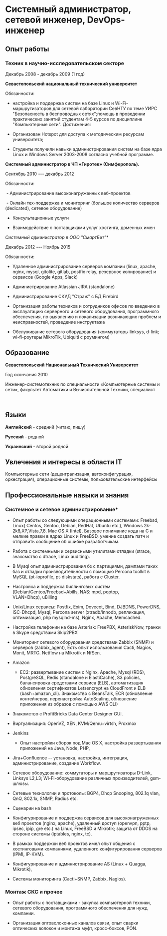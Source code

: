 # Системный администратор, сетевой инженер, DevOps-инженер

## Опыт работы

### Техник в научно-исследовательском секторе

Декабрь 2008 - декабрь 2009 (1 год)

**Севастопольский национальный технический университет**

Обязанности:

-  настройка и поддержка систем на базе Linux и Wi-Fi-маршрутизаторов для сетевой лаборатории СевНТУ по теме УИРС "Безопасность в беспроводных сетях";помощь в проведении практических занятий студентам 4-5 курсов по дисциплине "Компьютерные сети". Достижения:

-  Организован Hotspot для доступа к методическим ресурсам университета;

-  Cтуденты получили навыки администрирования систем на базе ядра Linux и Windows Server 2003-2008 согласно учебной программе.

**Системный администратор в ЧП «Гиротек» (Симферополь).**

Сентябрь 2010 --- декабрь 2012

Обязанности:

 - Администрирование высоконагруженных веб-проектов

 - Онлайн тех-поддержка и мониторинг (большое количество серверов (dedicated), сетевое оборудование)

- Консультационные услуги

- Взаимодействие с поставщиками услуг хостинга, доменных имен

**Системный администратор в ООО* "*СмартБит*"**

Декабрь 2012 --- Ноябрь 2015

Обязанности: 

- Удаленное администрирование серверов компании (linux, apache, nginx, mysql, gitolite, gitlab, postfix relay, резервное копирование) и сервисов (Google Apps, Slack)

- Администрирование Atlassian JIRA (standalone)

- Администрирование СКУД "Страж" с БД Firebird

- Организация работы техников и сотрудников офисов по введению в эксплуатацию серверного и сетевого оборудования, программного обеспечения, по выявлению и локализации возникающих проблем и неисправностей, проведение инструктажа

- Обслуживание сетевого оборудования (коммутаторы linksys, d-link; wi-fi-роутеры MikroTik, Ubiquiti с роумингом)

## Образование

**Севастопольский Национальный Технический Университет**

Год окончания 2010 

Инженер-системотехник по специальности «Компьютерные системы и сети», факультет Автоматики и Вычислительной Техники, специалист

 
## Языки

**Английский** - средний (читаю, пишу)

**Русский** - родной 

**Украинский** - второй родной


## Увлечения и интересы в области IT

Компьютерные сети (децентрализация, автоконфигурация, оркестрация), операционные системы, пользовательские интерфейсы

## Профессиональные навыки и знания

### Системное и сетевое администрирование*

-  Опыт работы со следующими операционными системами: Freebsd, Linux( Centos, Gentoo, Debian, RedHat, Ubuntu etc.), Windows 2k-2k8,XP,Vista,7,8. Mac OS X (Intel). Базовое понимание кода на C и мелкие правки в ядрах Linux и FreeBSD, умение создать патч и отправить сообщение об ошибке разработчикам. 

- Работа с системными и сервисными утилитами отладки (strace, знакомство с dtrace, Linux auditing). 

- В Mysql опыт администрирования бз с партициями, дампами таких баз и отладки производительности с помощью Percona toolkit в MySQL (pt-ioprofile, pt-diskstats), работа с Cluster.

-  Настройка и поддержка биллинговых систем (Debian/Gentoo/Freebsd+Abills, NAS: mpd, poptop, VLAN+Dhcp), uBilling

- Unix/Linux сервисы: Postfix, Exim, Dovecot, Bind, DJBDNS, PowerDNS, ISC-Dhcpd, Mysql, Percona server (xtradb/innodb, репликация, оптимизация, php mysqlnd-ms), Nginx, Apache, Memcached. 

- Настройка телефонии на базе Asterisk: FreePBX, AsteriskNow, транки в Skype средствами Skip2PBX

- Мониторинг сетевого оборудования средствами Zabbix (SNMP) и серверов (zabbix_agent), Есть опыт использования Cacti, Nagios, Monit, MRTG. Netflow на Mikrotik и NfSen.

- Amazon
  - EC2: развертывание систем с Nginx, Apache, Mysql (RDS), PostgreSQL, Redis (standalone и ElastiCache), S3 policies, балансировка средствами сервиса (ELB), автоматизация обновления сертификатов Letsencrypt на CloudFront и ELB (bash+amazon_cli). Знакомство с BeansTalk, ECR (обновление контейнеров, перенастройка AutoScaling, обновление приложения из образов с помощью AWS CLI)

- Знакомство с ProfitBricks Data Center Designer GUI.

- Виртуализация: OpenVZ, XEN, KVM/Qemu+virtsh, Proxmox

- Jenkins
  - Опыт настройки сборок под Mac OS X, настройка развертывания приложений на Java, Node, PHP,  

- Jira+Confluence -- установка, настройка, интеграция, администрирование, создание Workflow. 

-  Сетевое оборудование: коммутаторы и маршрутизаторы D-Link, Linksys L2,L3; Wi-Fi-оборудование различных производителей, gsm-шлюзы.  

-  Сетевые технологии и протоколы: BGP4, Dhcp Snooping, 802.1q vlan, QnQ, 802.1x, SNMP, Radius etc.

-  Сценарии на bash

-  Конфигурирование и поддержка сервисов для высоконагруженных веб проектов (nginx, apache), удаленный доступ (openvpn, pptp, ipsec, ipip, gre etc.) на Linux, FreeBSD и Mikrotik; защита от DDOS на стороне системы (iptables, nginx, tc).

-  В рамках поддержки веб проектов имел опыт общения с хостинговыми компаниями, удаленного конфигурирования серверов (IPMI, IP-KVM).

-  Конфигурирование и администрирование AS (Linux + Quagga, Mikrotik),

-  Системы мониторинга (Cacti+SNMP, Zabbix, Nagios).

### Монтаж СКС и прочее

-  Опыт работы с поставщиками - закупка компьютерной техники, сетевого оборудования, программного обеспечения для нужд компании.

-  Организация оптоволоконных каналов связи, опыт сварки оптических волокон и монтажа муфт, кросс-боксов, PON.
